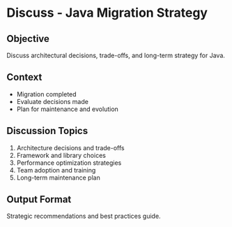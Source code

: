# Discuss - Java Migration Strategy

## Objective
Discuss architectural decisions, trade-offs, and long-term strategy for Java.

## Context
- Migration completed
- Evaluate decisions made
- Plan for maintenance and evolution

## Discussion Topics
1. Architecture decisions and trade-offs
2. Framework and library choices
3. Performance optimization strategies
4. Team adoption and training
5. Long-term maintenance plan

## Output Format
Strategic recommendations and best practices guide.
